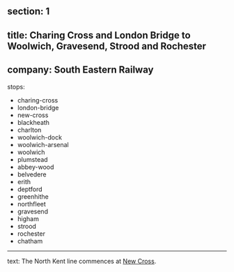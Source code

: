 ﻿section: 1
----
title: Charing Cross and London Bridge to Woolwich, Gravesend, Strood and Rochester
----
company: South Eastern Railway
----
stops:
- charing-cross
- london-bridge
- new-cross
- blackheath
- charlton
- woolwich-dock
- woolwich-arsenal
- woolwich
- plumstead
- abbey-wood
- belvedere
- erith
- deptford
- greenhithe
- northfleet
- gravesend
- higham
- strood
- rochester
- chatham
----
text: The North Kent line commences at [New Cross](/stations/new-cross).
